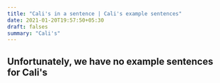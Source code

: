 ```yaml
---
title: "Cali's in a sentence | Cali's example sentences"
date: 2021-01-20T19:57:50+05:30
draft: falses
summary: "Cali's"
---
```

## Unfortunately, we have no example sentences for Cali's                 
